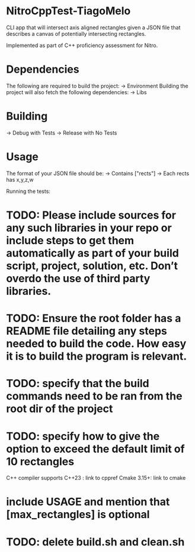 # NitroCppTest-TiagoMelo
CLI app that will intersect axis aligned rectangles given a JSON file that describes a canvas of potentially intersecting rectangles.

Implemented as part of C++ proficiency assessment for Nitro.

# Dependencies
The following are required to build the project: 
-> Environment
Building the project will also fetch the following dependencies:
-> Libs

# Building
-> Debug with Tests
-> Release with No Tests

# Usage

The format of your JSON file should be: 
-> Contains ["rects"]
-> Each rects has x,y,z,w




Running the tests:


# TODO: Please include sources for any such libraries in your repo or include steps to get them automatically as part of your build script, project, solution, etc. Don’t overdo the use of third party libraries. 


# TODO: Ensure the root folder has a README file detailing any steps needed to build the code. How easy it is to build the program is relevant.

# TODO: specify that the build commands need to be ran from the root dir of the project

# TODO: specify how to give the option to exceed the default limit of 10 rectangles


C++ compiler supports C++23 : link to cppref
Cmake 3.15+: link to cmake


# include USAGE and mention that [max_rectangles] is optional

# TODO: delete build.sh and clean.sh